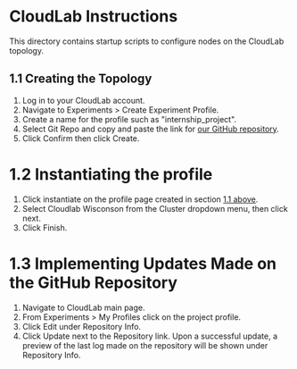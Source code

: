 # CloudLab Instructions
This directory contains startup scripts to configure nodes on the CloudLab topology.

## 1.1  Creating the Topology
1. Log in to your CloudLab account.
2. Navigate to Experiments > Create Experiment Profile.
3. Create a name for the profile such as "internship_project".
4. Select Git Repo and copy and paste the link for [our GitHub repository](https://github.com/shamsWMM/internship_project.git).
5. Click Confirm then click Create.

# 1.2 Instantiating the profile
1. Click instantiate on the profile page created in section [1.1 above](#11-Creating-a-basic-profile).
2. Select Cloudlab Wisconson from the Cluster dropdown menu, then click next.
3. Click Finish. 

# 1.3 Implementing Updates Made on the GitHub Repository
1. Navigate to CloudLab main page.
2. From Experiments > My Profiles click on the project profile.
3. Click Edit under Repository Info.
4. Click Update next to the Repository link.
   Upon a successful update, a preview of the last log made on the repository will be shown under Repository Info.
